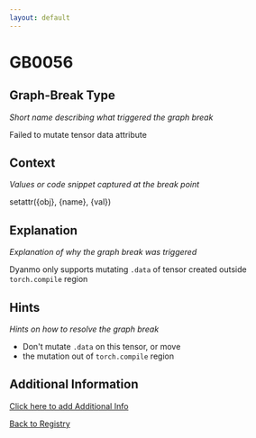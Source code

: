 ```yaml
---
layout: default
---
```

# GB0056

## Graph-Break Type
*Short name describing what triggered the graph break*

Failed to mutate tensor data attribute

## Context
*Values or code snippet captured at the break point*

setattr({obj}, {name}, {val})

## Explanation
*Explanation of why the graph break was triggered*

Dyanmo only supports mutating `.data` of tensor created outside `torch.compile` region

## Hints
*Hints on how to resolve the graph break*

- Don't mutate `.data` on this tensor, or move 
- the mutation out of `torch.compile` region


## Additional Information

<!-- ADDITIONAL INFORMATION START - Add custom information below this line -->

<!-- ADDITIONAL INFORMATION END -->


[Click here to add Additional Info](https://github.com/pytorch-labs/compile-graph-break-site/edit/main/docs/gb/gb0056.md)

[Back to Registry](../index.html)
